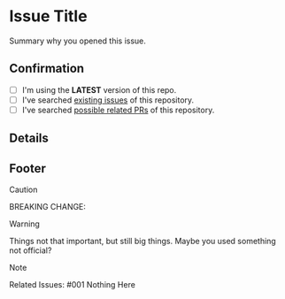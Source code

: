 # Issue Title

Summary why you opened this issue.

## Confirmation

- [ ] I'm using the **LATEST** version of this repo.
- [ ] I've searched [existing issues](https://github.com/your-repo/issues) of this repository.
- [ ] I've searched [possible related PRs](https://github.com/your-repo/pulls) of this repository.

## Details

## Footer

> [!CAUTION]
> BREAKING CHANGE:

> [!WARNING]
> Things not that important, but still big things.
> Maybe you used something not official?

> [!NOTE]
> Related Issues: #001 Nothing Here
